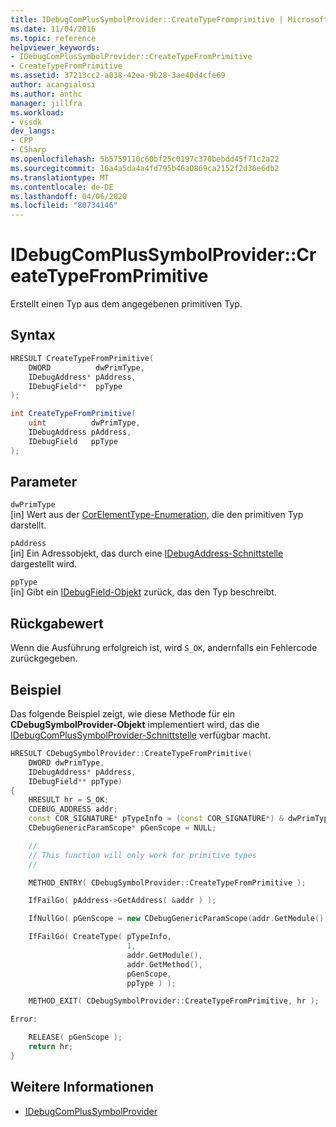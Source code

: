 ```yaml
---
title: IDebugComPlusSymbolProvider::CreateTypeFromprimitive | Microsoft Docs
ms.date: 11/04/2016
ms.topic: reference
helpviewer_keywords:
- IDebugComPlusSymbolProvider::CreateTypeFromPrimitive
- CreateTypeFromPrimitive
ms.assetid: 37213cc2-a038-42ea-9b28-3ae40d4cfe69
author: acangialosi
ms.author: anthc
manager: jillfra
ms.workload:
- vssdk
dev_langs:
- CPP
- CSharp
ms.openlocfilehash: 5b5759110c60bf25c0197c370bebdd45f71c2a22
ms.sourcegitcommit: 16a4a5da4a4fd795b46a0869ca2152f2d36e6db2
ms.translationtype: MT
ms.contentlocale: de-DE
ms.lasthandoff: 04/06/2020
ms.locfileid: "80734146"
---
```

# <a name="idebugcomplussymbolprovidercreatetypefromprimitive"></a>IDebugComPlusSymbolProvider::CreateTypeFromPrimitive
Erstellt einen Typ aus dem angegebenen primitiven Typ.

## <a name="syntax"></a>Syntax

```cpp
HRESULT CreateTypeFromPrimitive(
    DWORD          dwPrimType,
    IDebugAddress* pAddress,
    IDebugField**  ppType
);
```

```csharp
int CreateTypeFromPrimitive(
    uint          dwPrimType,
    IDebugAddress pAddress,
    IDebugField   ppType
);
```

## <a name="parameters"></a>Parameter
`dwPrimType`\
[in] Wert aus der [CorElementType-Enumeration,](/dotnet/framework/unmanaged-api/metadata/corelementtype-enumeration) die den primitiven Typ darstellt.

`pAddress`\
[in] Ein Adressobjekt, das durch eine [IDebugAddress-Schnittstelle](../../../extensibility/debugger/reference/idebugaddress.md) dargestellt wird.

`ppType`\
[in] Gibt ein [IDebugField-Objekt](../../../extensibility/debugger/reference/idebugfield.md) zurück, das den Typ beschreibt.

## <a name="return-value"></a>Rückgabewert
Wenn die Ausführung erfolgreich ist, wird `S_OK`, andernfalls ein Fehlercode zurückgegeben.

## <a name="example"></a>Beispiel
Das folgende Beispiel zeigt, wie diese Methode für ein **CDebugSymbolProvider-Objekt** implementiert wird, das die [IDebugComPlusSymbolProvider-Schnittstelle](../../../extensibility/debugger/reference/idebugcomplussymbolprovider.md) verfügbar macht.

```cpp
HRESULT CDebugSymbolProvider::CreateTypeFromPrimitive(
    DWORD dwPrimType,
    IDebugAddress* pAddress,
    IDebugField** ppType)
{
    HRESULT hr = S_OK;
    CDEBUG_ADDRESS addr;
    const COR_SIGNATURE* pTypeInfo = (const COR_SIGNATURE*) & dwPrimType;
    CDebugGenericParamScope* pGenScope = NULL;

    //
    // This function will only work for primitive types
    //

    METHOD_ENTRY( CDebugSymbolProvider::CreateTypeFromPrimitive );

    IfFailGo( pAddress->GetAddress( &addr ) );

    IfNullGo( pGenScope = new CDebugGenericParamScope(addr.GetModule(), addr.tokClass, addr.GetMethod()), E_OUTOFMEMORY );

    IfFailGo( CreateType( pTypeInfo,
                          1,
                          addr.GetModule(),
                          addr.GetMethod(),
                          pGenScope,
                          ppType ) );

    METHOD_EXIT( CDebugSymbolProvider::CreateTypeFromPrimitive, hr );

Error:

    RELEASE( pGenScope );
    return hr;
}
```

## <a name="see-also"></a>Weitere Informationen
- [IDebugComPlusSymbolProvider](../../../extensibility/debugger/reference/idebugcomplussymbolprovider.md)
